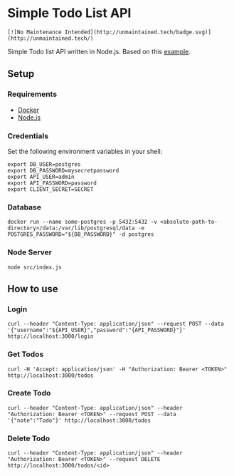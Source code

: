 # Simple Todo List API

```
[![No Maintenance Intended](http://unmaintained.tech/badge.svg)](http://unmaintained.tech/)
```

Simple Todo list API written in Node.js. Based on this [example](https://codeburst.io/node-js-by-example-part-1-668376cd4f96).



## Setup

### Requirements

* [Docker](https://docker.com)
* [Node.js](https://nodejs.org/en/)

### Credentials

Set the following environment variables in your shell:

```
export DB_USER=postgres
export DB_PASSWORD=mysecretpassword 
export API_USER=admin 
export API_PASSWORD=password 
export CLIENT_SECRET=SECRET
```

### Database

```
docker run --name some-postgres -p 5432:5432 -v <absolute-path-to-directory>/data:/var/lib/postgresql/data -e POSTGRES_PASSWORD="${DB_PASSWORD}" -d postgres
```

### Node Server

```
node src/index.js
```



## How to use

### Login

```
curl --header "Content-Type: application/json" --request POST --data '{"username":"${API_USER}","password":"{API_PASSWORD}"}' http://localhost:3000/login
```

### Get Todos

```
curl -H 'Accept: application/json' -H "Authorization: Bearer <TOKEN>" http://localhost:3000/todos
```

### Create Todo

```
curl --header "Content-Type: application/json" --header "Authorization: Bearer <TOKEN>" --request POST --data '{"note":"Todo"}' http://localhost:3000/todos
```

### Delete Todo

```
curl --header "Content-Type: application/json" --header "Authorization: Bearer <TOKEN>" --request DELETE http://localhost:3000/todos/<id>
```


